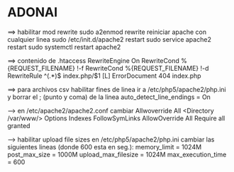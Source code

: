# ADONAI

==>
	habilitar mod rewrite
		sudo a2enmod rewrite
	reiniciar apache con cualquier linea
		sudo /etc/init.d/apache2 restart
		sudo service apache2 restart
		sudo systemctl restart apache2

==> contenido de .htaccess
	<IfModule mod_rewrite.c>
		RewriteEngine On
		RewriteCond %{REQUEST_FILENAME} !-f
		RewriteCond %{REQUEST_FILENAME} !-d
		RewriteRule ^(.*)$ index.php/$1 [L]
		ErrorDocument 404 index.php
	</IfModule>

==> para archivos csv habilitar fines de linea
	ir a /etc/php5/apache2/php.ini y borrar el ;
	(punto y coma) de la linea
	auto_detect_line_endings = On

--> en /etc/apache2/apache2.conf cambiar Allwoverride All
	<Directory /var/www/>
		Options Indexes FollowSymLinks
		AllowOverride All
		Require all granted
	</Directory>

--> habilitar upload file sizes en /etc/php5/apache2/php.ini
	cambiar las siguientes lineas (donde 600 esta en seg.):
	memory_limit = 1024M
	post_max_size = 1000M
	upload_max_filesize = 1024M
	max_execution_time = 600

